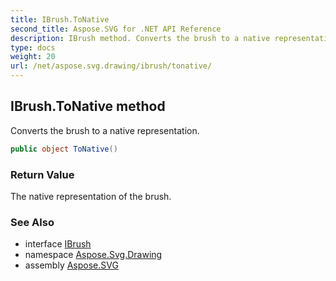 ```yaml
---
title: IBrush.ToNative
second_title: Aspose.SVG for .NET API Reference
description: IBrush method. Converts the brush to a native representation
type: docs
weight: 20
url: /net/aspose.svg.drawing/ibrush/tonative/
---
```

## IBrush.ToNative method

Converts the brush to a native representation.

```csharp
public object ToNative()
```

### Return Value

The native representation of the brush.

### See Also

* interface [IBrush](../)
* namespace [Aspose.Svg.Drawing](../../../aspose.svg.drawing/)
* assembly [Aspose.SVG](../../../)
